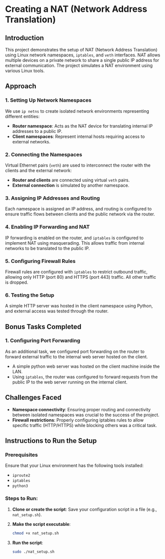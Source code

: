 # Creating a NAT (Network Address Translation)

## Introduction
This project demonstrates the setup of NAT (Network Address Translation) using Linux network namespaces, `iptables`, and `veth` interfaces. NAT allows multiple devices on a private network to share a single public IP address for external communication. The project simulates a NAT environment using various Linux tools.

## Approach
### 1. Setting Up Network Namespaces
We use `ip netns` to create isolated network environments representing different entities:

- **Router namespace**: Acts as the NAT device for translating internal IP addresses to a public IP.
- **Client namespaces**: Represent internal hosts requiring access to external networks.

### 2. Connecting the Namespaces
Virtual Ethernet pairs (`veth`) are used to interconnect the router with the clients and the external network:

- **Router and clients** are connected using virtual `veth` pairs.
- **External connection** is simulated by another namespace.

### 3. Assigning IP Addresses and Routing
Each namespace is assigned an IP address, and routing is configured to ensure traffic flows between clients and the public network via the router.

### 4. Enabling IP Forwarding and NAT
IP forwarding is enabled on the router, and `iptables` is configured to implement NAT using masquerading. This allows traffic from internal networks to be translated to the public IP.

### 5. Configuring Firewall Rules
Firewall rules are configured with `iptables` to restrict outbound traffic, allowing only HTTP (port 80) and HTTPS (port 443) traffic. All other traffic is dropped.

### 6. Testing the Setup
A simple HTTP server was hosted in the client namespace using Python, and external access was tested through the router.

## Bonus Tasks Completed

### 1. Configuring Port Forwarding
As an additional task, we configured port forwarding on the router to forward external traffic to the internal web server hosted on the client.

<!-- - A simple web server (Python<>/Apache)<> was hosted on the client machine inside the LAN. -->
- A simple python web server  was hosted on the client machine inside the LAN.
- Using `iptables`, the router was configured to forward requests from the public IP to the web server running on the internal client.

## Challenges Faced
- **Namespace connectivity**: Ensuring proper routing and connectivity between isolated namespaces was crucial to the success of the project.
- **Firewall restrictions**: Properly configuring iptables rules to allow specific traffic (HTTP/HTTPS) while blocking others was a critical task.

## Instructions to Run the Setup
### Prerequisites
Ensure that your Linux environment has the following tools installed:
- `iproute2`
- `iptables`
- `python3`


### Steps to Run:

1. **Clone or create the script**: Save your configuration script in a file (e.g., `nat_setup.sh`).

2. **Make the script executable**:
   ```bash
   chmod +x nat_setup.sh
   ```
3. **Run the script**:
   ```bash
   sudo ./nat_setup.sh
   ```



